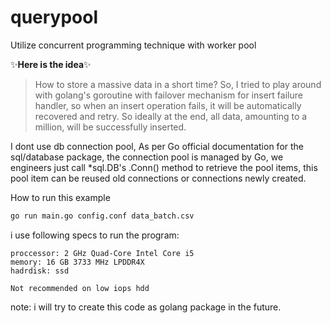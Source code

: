 # querypool
Utilize concurrent programming technique with worker pool

✨**Here is the idea**✨
> How to store a massive data in a short time?
> So, I tried to play around with golang's goroutine with failover mechanism for insert failure handler, so when an insert operation fails, it will be automatically recovered and retry. So ideally at the end, all data, amounting to a million, will be successfully inserted.

I dont use db connection pool, As per Go official documentation for the sql/database package, the connection pool is managed by Go, we engineers just call *sql.DB's .Conn() method to retrieve the pool items, this pool item can be reused old connections or connections newly created.

How to run this example
```sh
go run main.go config.conf data_batch.csv
```
i use following specs to run the program:
```
proccessor: 2 GHz Quad-Core Intel Core i5
memory: 16 GB 3733 MHz LPDDR4X
hadrdisk: ssd
```
`Not recommended on low iops hdd`

note:
i will try to create this code as golang package in the future.